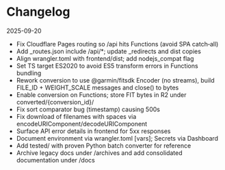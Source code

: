 # Changelog

2025-09-20

- Fix Cloudflare Pages routing so /api hits Functions (avoid SPA catch‑all)
- Add _routes.json include /api/*; update _redirects and dist copies
- Align wrangler.toml with frontend/dist; add nodejs_compat flag
- Set TS target ES2020 to avoid ES5 transform errors in Functions bundling
- Rework conversion to use @garmin/fitsdk Encoder (no streams), build FILE_ID + WEIGHT_SCALE messages and close() to bytes
- Enable conversion on Functions; store FIT bytes in R2 under converted/{conversion_id}/
- Fix sort comparator bug (timestamp) causing 500s
- Fix download of filenames with spaces via encodeURIComponent/decodeURIComponent
- Surface API error details in frontend for 5xx responses
- Document environment via wrangler.toml [vars]; Secrets via Dashboard
- Add tested/ with proven Python batch converter for reference
- Archive legacy docs under /archives and add consolidated documentation under /docs
